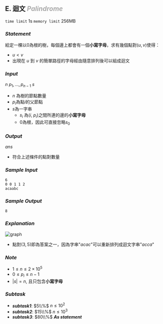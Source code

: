 ## **E. 迴文** ***<font color = '#AAAAAA'> Palindrome </font>***

`time limit` 1s
`memory limit` 256MB

### ***Statement***

給定一棵以$0$為根的樹，每個邊上都會有一個**小寫字母**，求有幾個點對$(u, v)$使得：

- $u < v$
- 出現在 $u$ 到 $v$ 的簡單路徑的字母經由隨意排列後可以組成迴文

### ***Input***

$n$
$p_1, ..., p_{n-1}$
$s$

- $n$ 為樹的節點數量
- $p_i$為點$i$的父節點
- $s$為一字串
    - $s_i$ 為$(i, \; p_i)$之間所連的邊的**小寫字母**
    - $0$為根，因此可直接忽略$s_0$

### ***Output***

$ans$

- 符合上述條件的點對數量

### ***Sample Input***

```
6
0 0 1 1 2
acaabc
```

### ***Sample Output***

```
8
```

<div class='page'>


### ***Explanation***
![graph](https://hackmd.io/_uploads/rJ2wMS6DC.png)

- 點對$(3, 5)$即為答案之一，因為字串"$acac$"可以重新排列成迴文字串"$acca$"

### ***Note***

- $1 \le n \le 2 \times 10^5$
- $0 \le p_i \le n - 1$
- $|s| = n$, 且只包含**小寫字母**

### ***Subtask***

 - ***subtask1***: $5\\%$ $n \le 10^2$
 - ***subtask2***: $15\\%$ $n \le 10^3$
 - ***subtask3***: $80\\%$ ***As statement***
